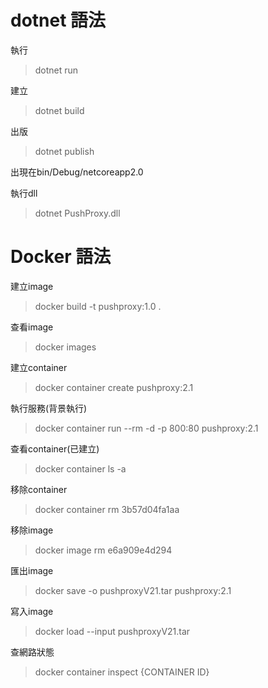 # dotnet 語法

執行

> dotnet run

建立

> dotnet build

出版

> dotnet publish

出現在bin/Debug/netcoreapp2.0

執行dll

> dotnet PushProxy.dll

# Docker 語法

建立image

> docker build -t pushproxy:1.0 .

查看image

> docker images

建立container

> docker container create pushproxy:2.1

執行服務\(背景執行\)

> docker container run --rm -d -p 800:80 pushproxy:2.1

查看container\(已建立\)

> docker container ls -a

移除container

> docker container rm 3b57d04fa1aa

移除image

> docker image rm e6a909e4d294

匯出image

> docker save -o pushproxyV21.tar pushproxy:2.1

寫入image

> docker load --input pushproxyV21.tar

查網路狀態

> docker container inspect {CONTAINER ID}